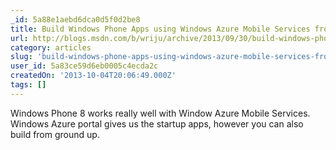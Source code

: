 ```yaml
---
_id: 5a88e1aebd6dca0d5f0d2be8
title: Build Windows Phone Apps using Windows Azure Mobile Services from Ground Up
url: http://blogs.msdn.com/b/wriju/archive/2013/09/30/build-windows-phone-apps-using-windows-azure-mobile-services-from-ground-up.aspx
category: articles
slug: 'build-windows-phone-apps-using-windows-azure-mobile-services-from-ground-up'
user_id: 5a83ce59d6eb0005c4ecda2c
createdOn: '2013-10-04T20:06:49.000Z'
tags: []
---
```


Windows Phone 8 works really well with Window Azure Mobile Services. Windows Azure portal gives us the startup apps, however you can also build from ground up.
